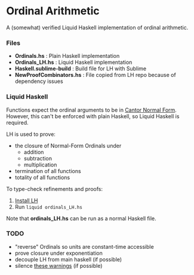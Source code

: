 
# Ordinal Arithmetic

A (somewhat) verified Liquid Haskell implementation of ordinal arithmetic.

### Files

- **Ordinals.hs** : Plain Haskell implementation
- **Ordinals_LH.hs** : Liquid Haskell implementation
- **Haskell.sublime-build** : Build file for LH with Sublime
- **NewProofCombinators.hs** : File copied from LH repo because of dependency issues

### Liquid Haskell

Functions expect the ordinal arguments to be in [Cantor Normal Form](https://www.wikiwand.com/en/Ordinal_arithmetic#/Cantor_normal_form). However, this can't be enforced with plain Haskell, so Liquid Haskell is required. 

LH is used to prove:

- the closure of Normal-Form Ordinals under
    - addition
    - subtraction
    - multiplication
- termination of all functions
- totality of all functions

To type-check refinements and proofs:

1. [Install LH](https://github.com/ucsd-progsys/liquidhaskell/blob/develop/INSTALL.md)
2. Run `liquid ordinals_LH.hs`

Note that **ordinals_LH.hs** can be run as a normal Haskell file.

### TODO

- "reverse" Ordinals so units are constant-time accessible
- prove closure under exponentiation
- decouple LH from main haskell (if possible)
- silence [these warnings](https://github.com/ucsd-progsys/liquidhaskell/issues/1242) (if possible)

